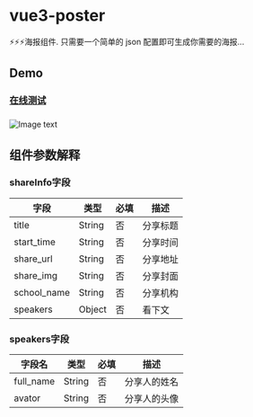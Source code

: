 # vue3-poster
⚡⚡⚡海报组件. 只需要一个简单的 json 配置即可生成你需要的海报...

## Demo
### <a href="https://ayiaq1.github.io/el-tree-select/storybook-static" target="_blank">在线测试</a>
###
![Image text](https://github.com/ayiaq1/el-tree-select/raw/master/DEMO.jpg)


## 组件参数解释

### shareInfo字段

| 字段            | 类型    | 必填 | 描述     |
| --------------- | ------- | ---- | -------- |
| title           | String  | 否   | 分享标题 |
| start_time      | String  | 否   | 分享时间 |
| share_url       | String  | 否   | 分享地址 |
| share_img       | String  | 否   | 分享封面 |
| school_name     | String  | 否   | 分享机构 |
| speakers        | Object  | 否   | 看下文   |

### speakers字段

| 字段名    | 类型   | 必填 | 描述         |
| --------- | ------ | ---- | ------------ |
| full_name | String | 否   | 分享人的姓名 |
| avator    | String | 否   | 分享人的头像 |